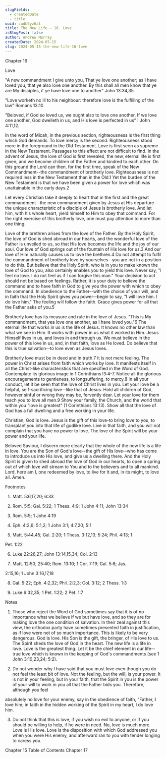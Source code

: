 ```yaml
---
slugFields:
  - createdDate
  - title
uuid: cudb9yz6at
title: The New Life – 16. Love
isBlogPost: false
author: Andrew Murray
createdDate: 2024-05-15
slug: 2024-05-15-the-new-life-16-love
---
```

Chapter 16

Love

"A new commandment I give unto you, That ye love one another; as I have loved you, that ye also love one another. By this shall all men know that ye are My disciples, if ye have love one to another" John 13:34,35.



"Love worketh no ill to his neighbour: therefore love is the fulfilling of the law" Romans 13:10.



"Beloved, if God so loved us, we ought also to love one another. If we love one another, God dwelleth in us, and His love is perfected in us" I John 4:11,12.



In the word of Micah, in the previous section, righteousness is the first thing which God demands. To love mercy is the second. Righteousness stood more in the foreground in the Old Testament. Love is first seen as supreme in the New Testament. Passages to this effect are not difficult to find. In the advent of Jesus, the love of God is first revealed, the new, eternal life is first given, and we become children of the Father and kindred to each other. On this ground the Lord can then, for the first time, speak of the New Commandment--the commandment of brotherly love. Righteousness is not required less in the New Testament than in the Old.1 Yet the burden of the New Testament is that we have been given a power for love which was unattainable in the early days.2



Let every Christian take it deeply to heart that in the first and the great commandment--the new commandment given by Jesus at His departure--the unique characteristic of a disciple of Jesus is brotherly love. And let him, with his whole heart, yield himself to Him to obey that command. For the right exercise of this brotherly love, one must pay attention to more than one thing.



Love of the brethren arises from the love of the Father. By the Holy Spirit, the love of God is shed abroad in our hearts, and the wonderful love of the Father is unveiled to us, so that His love becomes the life and the joy of our soul. Our love of God springs out of the fountain of His love for us.3 And our love of Him naturally causes us to love the brethren.4 Do not attempt to fulfil the commandment of brotherly love by yourselves--you are not in a position to do this. But believe that the Holy Spirit, who is in you to make known the love of God to you, also certainly enables you to yield this love. Never say, "I feel no love. I do not feel as if I can forgive this man." Your decision to act should not be based on feelings. Rather, it is your duty to believe the command and to have faith in God to give you the power with which to obey the command. In obedience to the Father--with the choice of your will, and in faith that the Holy Spirit gives you power--begin to say, "I will love him. I do love him." The feeling will follow the faith. Grace gives power for all that the Father asks of you.5



Brotherly love has its measure and rule in the love of Jesus. "This is My commandment, that yea love one another, as I have loved you."6 The eternal life that works in us is the life of Jesus. It knows no other law than what we see in Him. It works with power in us what it worked in Him. Jesus Himself lives in us, and loves in and through us. We must believe in the power of this love in us, and, in that faith, love as He loved. Do believe that this is true salvation--to love even as Jesus loves.



Brotherly love must be in deed and in truth.7 It is not mere feeling. The power in Christ arises from faith which works by love. It manifests itself in all the Christ-like characteristics that are specified in the Word of God. Contemplate its glorious image in 1 Corinthians I3:4-7. Notice all the glorious encouragements to gentleness, to longsuffering, to mercy.8 In all your conduct, let it be seen that the love of Christ lives in you. Let your love be a helpful, self-sacrificing love--like that of Jesus. Hold all children of God, however sinful or wrong they may be, fervently dear. Let your love for them teach you to love all men.9 Show your family, the Church, and the world that within you "love is greatest" (1 Corinthians 13:13). Show all that the love of God has a full dwelling and a free working in your life.



Christian, God is love. Jesus is the gift of this love-to bring love to you, to transplant you into that life of godlike love. Live in that faith, and you will not complain that you have no power to love. The love of the Spirit will be your power and your life.



Beloved Saviour, I discern more clearly that the whole of the new life is a life in love. You are the Son of God's love--the gift of His love--who has come to introduce us into His love, and give us a dwelling there. And the Holy Spirit is given to shed abroad the love of God in our hearts, to open a spring out of which love will stream to You and to the believers and to all mankind. Lord, here am I, one redeemed by love, to live for it and, in its might, to love all. Amen.



Footnotes



1) Matt. 5:6,17,20; 6:33



2) Rom. 5:5; Gal. 5:22; 1 Thess. 4:9; 1 John 4:11; John 13:34



3) Rom. 5:5; 1 John 4:19



4) Eph. 4:2,6; 5:1,2; 1 John 3:1; 4:7,20; 5:1



5) Matt. 5:44,45; Gal. 2:20; 1 Thess. 3:12,13; 5:24; Phil. 4:13; 1



Pet. 1:22



6) Luke 22:26,27; John 13:14,15,34; Col. 2:13



7) Matt. 12:50; 25:40; Rom. 13:10; 1 Cor. 7:19; Gal. 5:6; Jas.



2:15,16; 1 John 3:16,17,18



8) Gal. 5:22; Eph. 4:2,32; Phil. 2:2,3; Col. 3:12; 2 Thess. 1:3



9) Luke 6:32,35; 1 Pet. 1:22; 2 Pet. 1:7



Notes



1. Those who reject the Word of God sometimes say that it is of no importance what we believe if we but have love, and so they are for making love the one condition of salvation. In their zeal against this view, the orthodox party have sometimes presented faith in justification, as if love were not of so much importance. This is likely to be very dangerous. God is love. His Son is the gift, the bringer, of His love to us. The Spirit sheds the love of God in the heart. The new life is a life in love. Love is the greatest thing. Let it be the chief element in our life--true love which is known in the keeping of God's commandments (see 1 John 3:10,23,24; 5:2).



2. Do not wonder why I have said that you must love even though you do not feel the least bit of love. Not the feeling, but the will, is your power. It is not in your feeling, but in your faith, that the Spirit in you is the power of your will to work in you all that the Father bids you. Therefore, although you feel



absolutely no love for your enemy, say in the obedience of faith, "Father, I love him; in faith in the hidden working of the Spirit in my heart, I do love him.



3. Do not think that this is love, if you wish no evil to anyone, or if you should be willing to help, if he were in need. No, love is much more. Love is His love. Love is the disposition with which God addressed you when you were His enemy, and afterward ran to you with tender longing to caress you.



Chapter 15	Table of Contents	Chapter 17
